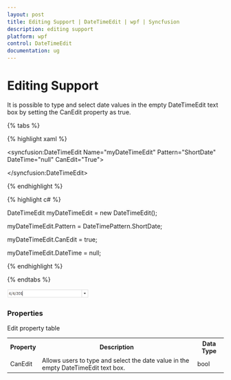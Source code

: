```yaml
---
layout: post
title: Editing Support | DateTimeEdit | wpf | Syncfusion
description: editing support
platform: wpf
control: DateTimeEdit
documentation: ug
---
```


# Editing Support

It is possible to type and select date values in the empty DateTimeEdit text box by setting the CanEdit property as true.

{% tabs %}

{% highlight xaml %}

<syncfusion:DateTimeEdit Name="myDateTimeEdit" Pattern="ShortDate" DateTime="null" CanEdit="True">

</syncfusion:DateTimeEdit>

{% endhighlight  %}

{% highlight c# %}

DateTimeEdit myDateTimeEdit = new DateTimeEdit();

myDateTimeEdit.Pattern = DateTimePattern.ShortDate;

myDateTimeEdit.CanEdit = true;

myDateTimeEdit.DateTime = null;

{% endhighlight  %}


{% endtabs %}

![](Editing-Support_images/Editing-Support_img1.png)

### Properties

Edit property table

<table>
<tr>
<th>
Property </th><th>
Description </th><th>
Data Type </th></tr>
<tr>
<td>
CanEdit</td><td>
Allows users to type and select the date value in the empty DateTimeEdit text box.</td><td>
bool</td></tr>
</table>